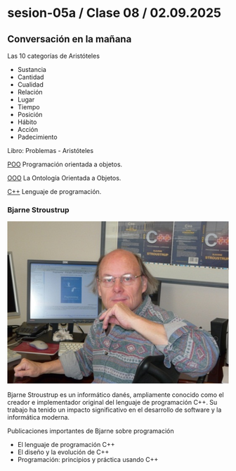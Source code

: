 # sesion-05a / Clase 08 / 02.09.2025

## Conversación en la mañana 

Las 10 categorías de Aristóteles 
- Sustancia
- Cantidad
- Cualidad
- Relación
- Lugar
- Tiempo
- Posición
- Hábito
- Acción
- Padecimiento
  
Libro: Problemas - Aristóteles
  
[POO](https://es.wikipedia.org/wiki/Programaci%C3%B3n_orientada_a_objetos) Programación orientada a objetos.

[OOO](https://en.wikipedia.org/wiki/Object-oriented_ontology) La Ontología Orientada a Objetos.

[C++](https://es.wikipedia.org/wiki/C%2B%2B) Lenguaje de programación.

### Bjarne Stroustrup

![Bjarne](./imagenes/Bjarne.jpg)

Bjarne Stroustrup es un informático danés, ampliamente conocido como el creador e implementador original del lenguaje de programación C++. Su trabajo ha tenido un impacto significativo en el desarrollo de software y la informática moderna.

Publicaciones importantes de Bjarne sobre programación

- El lenguaje de programación C++
- El diseño y la evolución de C++
- Programación: principios y práctica usando C++
  
